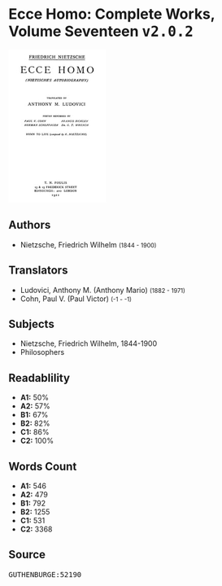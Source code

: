 # Ecce Homo: Complete Works, Volume Seventeen <kbd>v2.0.2</kbd>

![](./cover.medium.jpg "")

## Authors


 - Nietzsche, Friedrich Wilhelm <small>(1844 - 1900)</small>

## Translators


 - Ludovici, Anthony M. (Anthony Mario) <small>(1882 - 1971)</small>
 - Cohn, Paul V. (Paul Victor) <small>(-1 - -1)</small>

## Subjects


 - Nietzsche, Friedrich Wilhelm, 1844-1900
 - Philosophers

## Readablility


 - **A1:** 50%
 - **A2:** 57%
 - **B1:** 67%
 - **B2:** 82%
 - **C1:** 86%
 - **C2:** 100%

## Words Count


 - **A1:** 546
 - **A2:** 479
 - **B1:** 792
 - **B2:** 1255
 - **C1:** 531
 - **C2:** 3368

## Source


<kbd>GUTHENBURGE:52190</kbd>
